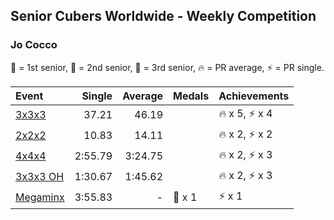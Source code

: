 ## Senior Cubers Worldwide - Weekly Competition
### Jo Cocco

🥇 = 1st senior, 🥈 = 2nd senior, 🥉 = 3rd senior, 🔥 = PR average, ⚡ = PR single.

| Event | Single | Average | Medals | Achievements|
| :-- | --: | --: | :-- | :-- |
| [3x3x3](jo_cocco/333.md) | 37.21 | 46.19 |  | <span style="white-space: nowrap">🔥 x 5, ⚡ x 4</span> |
| [2x2x2](jo_cocco/222.md) | 10.83 | 14.11 |  | <span style="white-space: nowrap">🔥 x 2, ⚡ x 2</span> |
| [4x4x4](jo_cocco/444.md) | 2:55.79 | 3:24.75 |  | <span style="white-space: nowrap">🔥 x 2, ⚡ x 3</span> |
| [<span style="white-space: nowrap">3x3x3 OH</span>](jo_cocco/333oh.md) | 1:30.67 | 1:45.62 |  | <span style="white-space: nowrap">🔥 x 2, ⚡ x 3</span> |
| [Megaminx](jo_cocco/minx.md) | 3:55.83 | - | <span style="white-space: nowrap">🥉 x 1</span> | <span style="white-space: nowrap">⚡ x 1</span> |

<!-- Global site tag (gtag.js) - Google Analytics -->
<script async src="https://www.googletagmanager.com/gtag/js?id=UA-86348435-3"></script>
<script>window.dataLayer = window.dataLayer || []; function gtag() {dataLayer.push(arguments);} gtag('js', new Date()); gtag('config', 'UA-86348435-3');</script>

